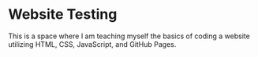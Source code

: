 # Website Testing

This is a space where I am teaching myself the basics of coding a website utilizing HTML, CSS, JavaScript, and GitHub Pages.
